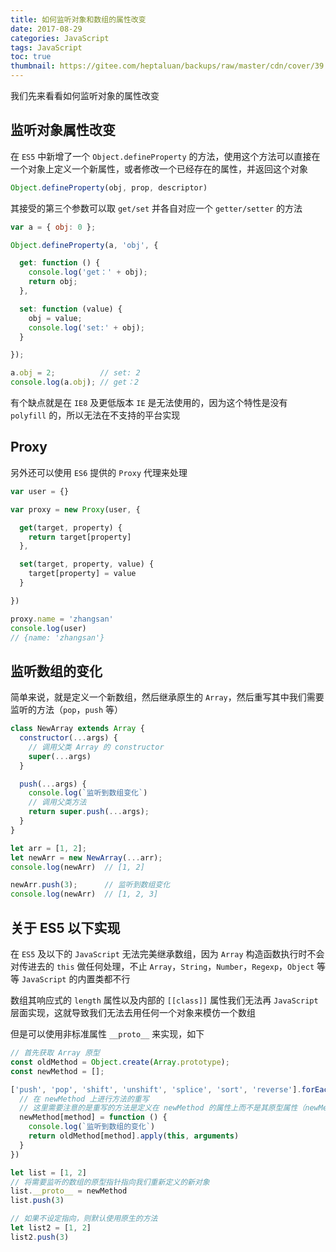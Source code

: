 ```yaml
---
title: 如何监听对象和数组的属性改变
date: 2017-08-29
categories: JavaScript
tags: JavaScript
toc: true
thumbnail: https://gitee.com/heptaluan/backups/raw/master/cdn/cover/39.jpg
---
```


我们先来看看如何监听对象的属性改变

<!--more-->


## 监听对象属性改变

在 `ES5` 中新增了一个 `Object.defineProperty` 的方法，使用这个方法可以直接在一个对象上定义一个新属性，或者修改一个已经存在的属性，并返回这个对象

```js
Object.defineProperty(obj, prop, descriptor)
```

其接受的第三个参数可以取 `get/set` 并各自对应一个 `getter/setter` 的方法

```js
var a = { obj: 0 };

Object.defineProperty(a, 'obj', {

  get: function () {
    console.log('get：' + obj);
    return obj;
  },

  set: function (value) {
    obj = value;
    console.log('set:' + obj);
  }

});

a.obj = 2;          // set: 2
console.log(a.obj); // get：2
```

有个缺点就是在 `IE8` 及更低版本 `IE` 是无法使用的，因为这个特性是没有 `polyfill` 的，所以无法在不支持的平台实现



## Proxy

另外还可以使用 `ES6` 提供的 `Proxy` 代理来处理

```js
var user = {}

var proxy = new Proxy(user, {

  get(target, property) {
    return target[property]
  },

  set(target, property, value) {
    target[property] = value
  }

})

proxy.name = 'zhangsan'
console.log(user)
// {name: 'zhangsan'}
```



## 监听数组的变化

简单来说，就是定义一个新数组，然后继承原生的 `Array`，然后重写其中我们需要监听的方法（`pop`，`push` 等）

```js
class NewArray extends Array {
  constructor(...args) {
    // 调用父类 Array 的 constructor
    super(...args)
  }

  push(...args) {
    console.log(`监听到数组变化`)
    // 调用父类方法
    return super.push(...args);
  }
}

let arr = [1, 2];
let newArr = new NewArray(...arr);
console.log(newArr)  // [1, 2]

newArr.push(3);      // 监听到数组变化
console.log(newArr)  // [1, 2, 3]
```



## 关于 ES5 以下实现

在 `ES5` 及以下的 `JavaScript` 无法完美继承数组，因为 `Array` 构造函数执行时不会对传进去的 `this` 做任何处理，不止 `Array`，`String`，`Number`，`Regexp`，`Object` 等等 `JavaScript` 的内置类都不行

数组其响应式的 `length` 属性以及内部的 `[[class]]` 属性我们无法再 `JavaScript`层面实现，这就导致我们无法去用任何一个对象来模仿一个数组

但是可以使用非标准属性 `__proto__` 来实现，如下

```js
// 首先获取 Array 原型
const oldMethod = Object.create(Array.prototype);
const newMethod = [];

['push', 'pop', 'shift', 'unshift', 'splice', 'sort', 'reverse'].forEach(method => {
  // 在 newMethod 上进行方法的重写
  // 这里需要注意的是重写的方法是定义在 newMethod 的属性上而不是其原型属性（newMethod.__proto__ 没有改变）
  newMethod[method] = function () {
    console.log(`监听到数组的变化`)
    return oldMethod[method].apply(this, arguments)
  }
})

let list = [1, 2]
// 将需要监听的数组的原型指针指向我们重新定义的新对象
list.__proto__ = newMethod
list.push(3)

// 如果不设定指向，则默认使用原生的方法
let list2 = [1, 2]
list2.push(3)
```

